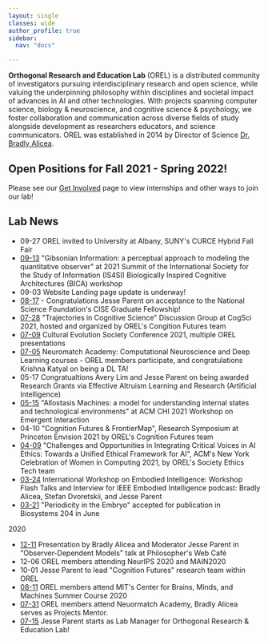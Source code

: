 ```yaml
---
layout: single
classes: wide
author_profile: true
sidebar:
  nav: "docs"

---  
```


**Orthogonal Research and Education Lab** (OREL) is a distributed community of investigators pursuing interdisciplinary research and open science, while valuing the underpinning philosophy within disciplines and societal impact of advances in AI and other technologies. With projects spanning computer science, biology & neuroscience, and cognitive science & psychology, we foster collaboration and communication across diverse fields of study alongside development as researchers educators, and science communicators. OREL was established in 2014 by Director of Science [Dr. Bradly Alicea](http://bradly-alicea.weebly.com/). 

## Open Positions for Fall 2021 - Spring 2022!
Please see our [Get Involved](https://orel-group.github.io/join/) page to view internships and other ways to join our lab! 
 

## Lab News 
- 09-27 OREL invited to University at Albany, SUNY's CURCE Hybrid Fall Fair
- [09-13](https://summit-2021.is4si.org/schedule/apc-schedule) "Gibsonian Information: a perceptual approach to modeling the quantitative observer" at 2021 Summit of the International Society for the Study of Information (IS4SI) Biologically Inspired Cognitive Architectures (BICA) workshop
- 09-03 Website Landing page update is underway!
- [08-17](https://jesparent.github.io/nsf) - Congratulations Jesse Parent on acceptance to the National Science Foundation's CISE Graduate Fellowship!
- [07-28](https://cognitivesciencesociety.org/cogsci-affinity-discussion-groups/) "Trajectories in Cognitive Science" Discussion Group at CogSci 2021, hosted and organized by OREL's Congition Futures team
- [07-09](https://culturalevolutionsociety.org/) Cultural Evolution Society Conference 2021, multiple OREL presentations
- [07-05](https://academy.neuromatch.io/) Neuromatch Academy: Computational Neuroscience and Deep Learning courses - OREL members participate, and congratulations Krishna Katyal on being a DL TA!
 - 05-17 Congratualtions Avery Lim and Jesse Parent on being awarded Research Grants via Effective Altruism Learning and Research (Artificial Intelligence)
- [05-15](https://emergentinteraction.github.io/) "Allostasis Machines: a model for understanding internal states and technological environments" at ACM CHI 2021 Workshop on Emergent Interaction
- 04-10 "Cognition Futures & FrontierMap", Research Symposium at Princeton Envision 2021 by OREL's Cognition Futures team
- [04-09](https://twitter.com/JesParent/status/1379489919228379136) "Challenges and Opportunities in Integrating Critical Voices in AI Ethics: Towards a Unified Ethical Framework for AI", ACM's New York Celebration of Women in Computing 2021, by OREL's Society Ethics Tech team
- [03-24](https://www.researchgate.net/publication/350357270_Frontier_Map_and_Cognition_Futures_Embodied_Intelligence_A_Survey_of_Computational_Models_of_Cognition) International Workshop on Embodied Intelligence: Workshop Flash Talks and Interview for IEEE Embodied Intelligence podcast: Bradly Alicea, Stefan Dvoretskii, and Jesse Parent
- [03-21](https://www.sciencedirect.com/science/article/abs/pii/S0303264721000629) "Periodicity in the Embryo" accepted for publication in Biosystems 204 in June

2020
- [12-11](https://medium.com/orel-group/observer-dependent-models-a-talk-at-the-philosophers-web-cafe-4c503cd47778) Presentation by Bradly Alicea and Moderator Jesse Parent in "Observer-Dependent Models" talk at Philosopher's Web Café
- 12-06 OREL members attending NeurIPS 2020 and MAIN2020
- 10-01 Jesse Parent to lead "Cognition Futures" research team within OREL
- [08-11](https://cbmm.mit.edu/summer-school/2020/attendees) OREL members attend MIT's Center for Brains, Minds, and Machines Summer Course 2020
- [07-31](https://github.com/jesparent/Proposal-Materials/tree/master/Neuromatch) OREL members attend Neuormatch Academy, Bradly Alicea serves as Projects Mentor.
- [07-15](https://orthogonal-research.weebly.com/) Jesse Parent starts as Lab Manager for Orthogonal Research & Education Lab!

